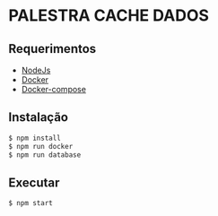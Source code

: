 # PALESTRA CACHE DADOS

## Requerimentos
* [NodeJs](https://nodejs.org/en/)
* [Docker](https://www.docker.com/)
* [Docker-compose](https://docs.docker.com/compose/install/)

## Instalação
```bash
$ npm install
$ npm run docker
$ npm run database
```

## Executar
```bash
$ npm start
```
